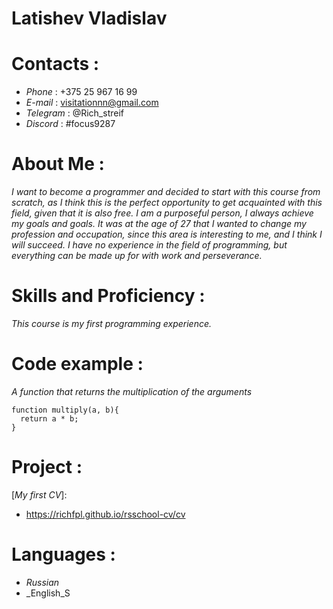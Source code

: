 # Latishev Vladislav
# Contacts :
* _*Phone*_ : +375 25 967 16 99
* _*E-mail*_ : visitationnn@gmail.com
* _*Telegram*_ : @Rich_streif
* _*Discord*_ : #focus9287
# About Me :
_*I want to become a programmer and decided to start with this course from scratch, as I think this is the perfect opportunity to get acquainted with this field, given that it is also free. I am a purposeful person, I always achieve my goals and goals.*_
_*It was at the age of 27 that I wanted to change my profession and occupation, since this area is interesting to me, and I think I will succeed. I have no experience in the field of programming, but everything can be made up for with work and perseverance.*_
# Skills and Proficiency :
_*This course is my first programming experience.*_
# Code example :
_*A function that returns the multiplication of the arguments*_
```
function multiply(a, b){
  return a * b;
}
```
# Project :
[_*My first CV*_]:
* https://richfpl.github.io/rsschool-cv/cv
# Languages :
* _Russian_
* _English_S